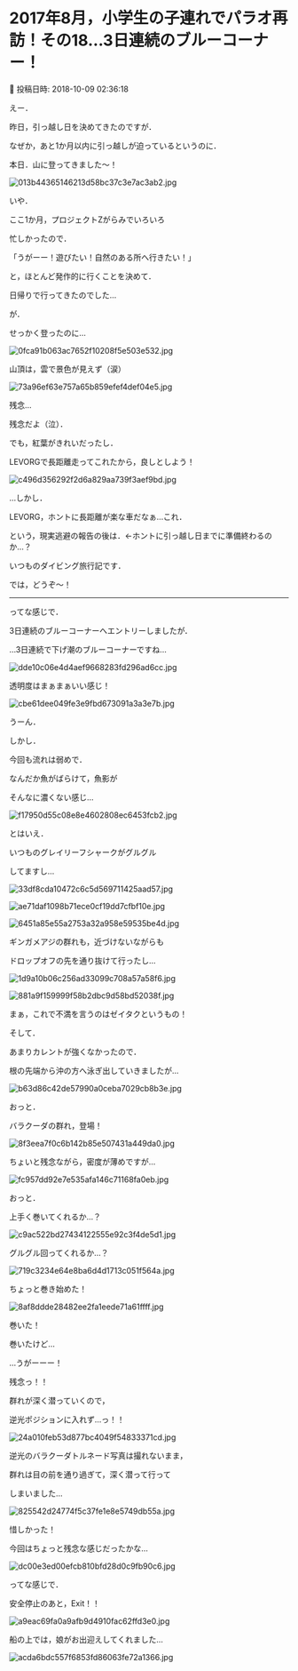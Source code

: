 # 2017年8月，小学生の子連れでパラオ再訪！その18…3日連続のブルーコーナー！

📅 投稿日時: 2018-10-09 02:36:18

えー．


昨日，引っ越し日を決めてきたのですが．


なぜか，あと1か月以内に引っ越しが迫っているというのに．


本日．山に登ってきました～！




![013b44365146213d58bc37c3e7ac3ab2.jpg](images/013b44365146213d58bc37c3e7ac3ab2.jpg)




いや．


ここ1か月，プロジェクトZがらみでいろいろ


忙しかったので．


「うがーー！遊びたい！自然のある所へ行きたい！」


と，ほとんど発作的に行くことを決めて．


日帰りで行ってきたのでした…





が．


せっかく登ったのに…




![0fca91b063ac7652f10208f5e503e532.jpg](images/0fca91b063ac7652f10208f5e503e532.jpg)




山頂は，雲で景色が見えず（涙）




![73a96ef63e757a65b859efef4def04e5.jpg](images/73a96ef63e757a65b859efef4def04e5.jpg)




残念…


残念だよ（泣）．





でも，紅葉がきれいだったし．


LEVORGで長距離走ってこれたから，良しとしよう！




![c496d356292f2d6a829aa739f3aef9bd.jpg](images/c496d356292f2d6a829aa739f3aef9bd.jpg)




…しかし．


LEVORG，ホントに長距離が楽な車だなぁ…これ．





という，現実逃避の報告の後は．←ホントに引っ越し日までに準備終わるのか…？


いつものダイビング旅行記です．





では，どうぞ～！


---





ってな感じで．


3日連続のブルーコーナーへエントリーしましたが．


…3日連続で下げ潮のブルーコーナーですね…




![dde10c06e4d4aef9668283fd296ad6cc.jpg](images/dde10c06e4d4aef9668283fd296ad6cc.jpg)




透明度はまぁまぁいい感じ！




![cbe61dee049fe3e9fbd673091a3a3e7b.jpg](images/cbe61dee049fe3e9fbd673091a3a3e7b.jpg)




うーん．


しかし．


今回も流れは弱めで．


なんだか魚がばらけて，魚影が


そんなに濃くない感じ…




![f17950d55c08e8e4602808ec6453fcb2.jpg](images/f17950d55c08e8e4602808ec6453fcb2.jpg)




とはいえ．


いつものグレイリーフシャークがグルグル


してますし…




![33df8cda10472c6c5d569711425aad57.jpg](images/33df8cda10472c6c5d569711425aad57.jpg)









![ae71daf1098b71ece0cf19dd7cfbf10e.jpg](images/ae71daf1098b71ece0cf19dd7cfbf10e.jpg)









![6451a85e55a2753a32a958e59535be4d.jpg](images/6451a85e55a2753a32a958e59535be4d.jpg)




ギンガメアジの群れも，近づけないながらも


ドロップオフの先を通り抜けて行ったし…




![1d9a10b06c256ad33099c708a57a58f6.jpg](images/1d9a10b06c256ad33099c708a57a58f6.jpg)









![881a9f159999f58b2dbc9d58bd52038f.jpg](images/881a9f159999f58b2dbc9d58bd52038f.jpg)




まぁ，これで不満を言うのはゼイタクというもの！





そして．


あまりカレントが強くなかったので．


根の先端から沖の方へ泳ぎ出していきましたが…




![b63d86c42de57990a0ceba7029cb8b3e.jpg](images/b63d86c42de57990a0ceba7029cb8b3e.jpg)




おっと．


バラクーダの群れ，登場！




![8f3eea7f0c6b142b85e507431a449da0.jpg](images/8f3eea7f0c6b142b85e507431a449da0.jpg)




ちょいと残念ながら，密度が薄めですが…




![fc957dd92e7e535afa146c71168fa0eb.jpg](images/fc957dd92e7e535afa146c71168fa0eb.jpg)




おっと．


上手く巻いてくれるか…？




![c9ac522bd27434122555e92c3f4de5d1.jpg](images/c9ac522bd27434122555e92c3f4de5d1.jpg)




グルグル回ってくれるか…？




![719c3234e64e8ba6d4d1713c051f564a.jpg](images/719c3234e64e8ba6d4d1713c051f564a.jpg)




ちょっと巻き始めた！




![8af8ddde28482ee2fa1eede71a61ffff.jpg](images/8af8ddde28482ee2fa1eede71a61ffff.jpg)




巻いた！


巻いたけど…


…うがーーー！


残念っ！！


群れが深く潜っていくので，


逆光ポジションに入れず…っ！！




![24a010feb53d877bc4049f54833371cd.jpg](images/24a010feb53d877bc4049f54833371cd.jpg)




逆光のバラクーダトルネード写真は撮れないまま，


群れは目の前を通り過ぎて，深く潜って行って


しまいました…




![825542d24774f5c37fe1e8e5749db55a.jpg](images/825542d24774f5c37fe1e8e5749db55a.jpg)




惜しかった！


今回はちょっと残念な感じだったかな…




![dc00e3ed00efcb810bfd28d0c9fb90c6.jpg](images/dc00e3ed00efcb810bfd28d0c9fb90c6.jpg)




ってな感じで．


安全停止のあと，Exit！！




![a9eac69fa0a9afb9d4910fac62ffd3e0.jpg](images/a9eac69fa0a9afb9d4910fac62ffd3e0.jpg)




船の上では，娘がお出迎えしてくれました…




![acda6bdc557f6853fd86063fe72a1366.jpg](images/acda6bdc557f6853fd86063fe72a1366.jpg)
